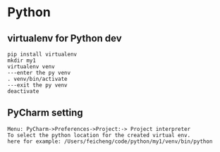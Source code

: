 # Python

## virtualenv for Python dev
```
pip install virtualenv
mkdir my1
virtualenv venv
---enter the py venv
. venv/bin/activate
---exit the py venv
deactivate
```


## PyCharm setting
```
Menu: PyCharm->Preferences->Project:-> Project interpreter
To select the python location for the created virtual env.
here for example: /Users/feicheng/code/python/my1/venv/bin/python
```
